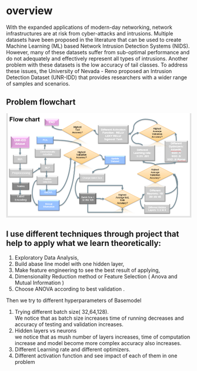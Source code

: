 <h1>overview</h1>
<pr>With the expanded applications of modern-day networking, network infrastructures are at risk from cyber-attacks and intrusions.
Multiple datasets have been proposed in the literature that can be used to create Machine Learning (ML) based Network Intrusion Detection Systems (NIDS). 
However, many of these datasets suffer from sub-optimal performance and do not adequately and effectively represent all types of intrusions. 
Another problem with these datasets is the low accuracy of tail classes. 
To address these issues, the University of Nevada - Reno proposed an Intrusion Detection Dataset (UNR-IDD) that provides researchers with a wider range of samples and scenarios.
</pr><br>


<h2>Problem flowchart</h2>
<img src='Capture.PNG'>
 <br>

<h2>I use different techniques through project that help to apply what we learn theoretically:</h2>
<ol>
<li>
Exploratory Data Analysis,
<li>
Build abase line model with one hidden layer,
<li>
Make feature engineering to see the best result of applying,
<li>
Dimensionality Reduction method or Feature Selection ( Anova and Mutual Information )
<li>
Choose ANOVA according to best validation .
</ol>

Then we try to different hyperparameters of Basemodel
<ol>
<li>
Trying different batch size( 32,64,128).<br>
We notice that as batch size increases time of running decreases and accuracy of testing and validation increases.
<li>
Hidden layers vs neurons<br>
we notice that as mush number of layers increases, time of computation increase and model become more complex accuracy also increases.
<li>
Different Learning rate and different optimizers.
<li>
Different activation function and see impact of each of them in one problem
</ol>





